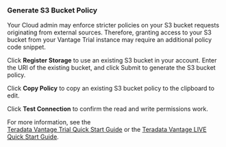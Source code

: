 ### Generate S3 Bucket Policy

Your Cloud admin may enforce stricter policies on your S3 bucket requests originating from external sources. Therefore, granting access to your S3 bucket from your Vantage Trial instance may require an additional policy code snippet. 

Click **Register Storage** to use an existing S3 bucket in your account.  Enter the URI of the existing bucket, and click Submit to generate the S3 bucket policy.

Click **Copy Policy** to copy an existing S3 bucket policy to the clipboard to edit.

Click **Test Connection** to confirm the read and write permissions work.

For more information, see the  
[Teradata Vantage Trial Quick Start Guide](https://docs.teradata.com/access/sources/dita/map?dita:mapPath=jzh1567636979792.ditamap&dita:ditavalPath=pnw1578847806387.ditaval) or the [Teradata Vantage LIVE Quick Start Guide](https://docs.teradata.com/access/sources/dita/map?dita:mapPath=zvu1578697453001.ditamap&dita:ditavalPath=xdh1578848858107.ditaval).
